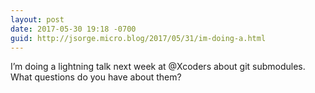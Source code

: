```yaml
---
layout: post
date: 2017-05-30 19:18 -0700
guid: http://jsorge.micro.blog/2017/05/31/im-doing-a.html
---
```

I’m doing a lightning talk next week at @Xcoders about git submodules. What questions do you have about them?
